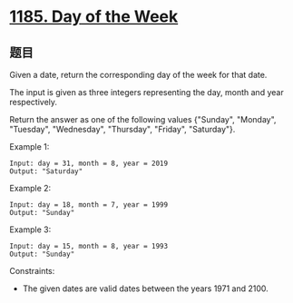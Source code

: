 # [1185. Day of the Week](https://leetcode.com/problems/day-of-the-week/)

## 题目
Given a date, return the corresponding day of the week for that date.

The input is given as three integers representing the day, month and year respectively.

Return the answer as one of the following values {"Sunday", "Monday", "Tuesday", "Wednesday", "Thursday", "Friday", "Saturday"}.


Example 1:
```
Input: day = 31, month = 8, year = 2019
Output: "Saturday"
```
Example 2:
```
Input: day = 18, month = 7, year = 1999
Output: "Sunday"
```
Example 3:
```
Input: day = 15, month = 8, year = 1993
Output: "Sunday"
``` 

Constraints:

- The given dates are valid dates between the years 1971 and 2100.

